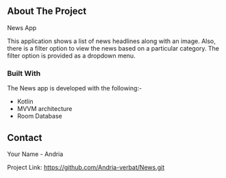 <!-- ABOUT THE PROJECT -->
## About The Project

News App

This application shows a list of news headlines along with an image. Also, there is a filter option to view the news based on a particular category. The filter option is provided as a dropdown menu.

### Built With


The News app is developed with the following:-

* Kotlin
* MVVM architecture
* Room Database


<!-- CONTACT -->
## Contact

Your Name - Andria

Project Link: https://github.com/Andria-verbat/News.git


